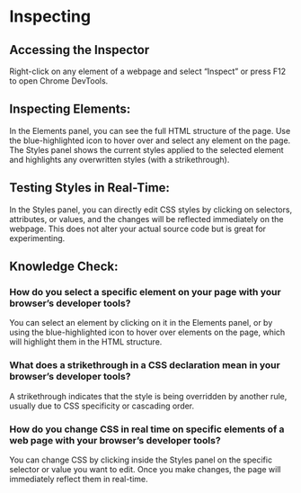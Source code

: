 # Inspecting 
## Accessing the Inspector

Right-click on any element of a webpage and select “Inspect” or press F12 to open Chrome DevTools.
## Inspecting Elements:

In the Elements panel, you can see the full HTML structure of the page.
Use the blue-highlighted icon to hover over and select any element on the page.
The Styles panel shows the current styles applied to the selected element and highlights any overwritten styles (with a strikethrough).
## Testing Styles in Real-Time:

In the Styles panel, you can directly edit CSS styles by clicking on selectors, attributes, or values, and the changes will be reflected immediately on the webpage. This does not alter your actual source code but is great for experimenting.
## Knowledge Check:
### How do you select a specific element on your page with your browser’s developer tools?

You can select an element by clicking on it in the Elements panel, or by using the blue-highlighted icon to hover over elements on the page, which will highlight them in the HTML structure.
### What does a strikethrough in a CSS declaration mean in your browser’s developer tools?

A strikethrough indicates that the style is being overridden by another rule, usually due to CSS specificity or cascading order.
### How do you change CSS in real time on specific elements of a web page with your browser’s developer tools?

You can change CSS by clicking inside the Styles panel on the specific selector or value you want to edit. Once you make changes, the page will immediately reflect them in real-time.
